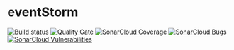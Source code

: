 # eventStorm

[![Build status](https://github.com/eventstorm-projects/eventstorm/actions/workflows/maven.yml/badge.svg)](https://github.com/eventstorm-projects/eventstorm/actions)
[![Quality Gate](https://sonarcloud.io/api/project_badges/measure?project=eu.eventstorm%3Aeventstorm&metric=alert_status)](https://sonarcloud.io/dashboard?id=eu.eventstorm%3Aeventstorm)
[![SonarCloud Coverage](https://sonarcloud.io/api/project_badges/measure?project=eu.eventstorm%3Aeventstorm&metric=coverage)](https://sonarcloud.io/component_measures/metric/coverage/list?id=eu.eventstorm%3Aeventstorm)
[![SonarCloud Bugs](https://sonarcloud.io/api/project_badges/measure?project=eu.eventstorm%3Aeventstorm&metric=bugs)](https://sonarcloud.io/component_measures/metric/reliability_rating/list?id=eu.eventstorm%3Aeventstorm)
[![SonarCloud Vulnerabilities](https://sonarcloud.io/api/project_badges/measure?project=eu.eventstorm%3Aeventstorm&metric=vulnerabilities)](https://sonarcloud.io/component_measures/metric/security_rating/list?id=eu.eventstorm%3Aeventstorm)


